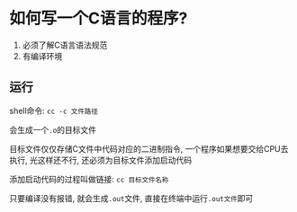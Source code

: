 # 如何写一个C语言的程序?

1. 必须了解C语言语法规范
2. 有编译环境

## 运行

shell命令: `cc -c 文件路径`

会生成一个`.o`的目标文件

目标文件仅仅存储C文件中代码对应的二进制指令, 一个程序如果想要交给CPU去执行, 光这样还不行, 还必须为目标文件添加启动代码

添加启动代码的过程叫做链接: `cc 目标文件名称`

只要编译没有报错, 就会生成`.out`文件, 直接在终端中运行`.out文件`即可
